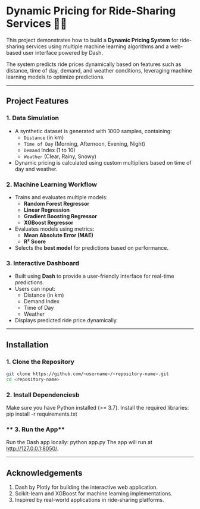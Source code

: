 # Dynamic Pricing for Ride-Sharing Services 🚗💸

This project demonstrates how to build a **Dynamic Pricing System** for ride-sharing services using multiple machine learning algorithms and a web-based user interface powered by Dash. 

The system predicts ride prices dynamically based on features such as distance, time of day, demand, and weather conditions, leveraging machine learning models to optimize predictions.

---

## **Project Features**

### **1. Data Simulation**
- A synthetic dataset is generated with 1000 samples, containing:
  - `Distance` (in km)
  - `Time of Day` (Morning, Afternoon, Evening, Night)
  - `Demand` Index (1 to 10)
  - `Weather` (Clear, Rainy, Snowy)
- Dynamic pricing is calculated using custom multipliers based on time of day and weather.

### **2. Machine Learning Workflow**
- Trains and evaluates multiple models:
  - **Random Forest Regressor**
  - **Linear Regression**
  - **Gradient Boosting Regressor**
  - **XGBoost Regressor**
- Evaluates models using metrics:
  - **Mean Absolute Error (MAE)**
  - **R² Score**
- Selects the **best model** for predictions based on performance.

### **3. Interactive Dashboard**
- Built using **Dash** to provide a user-friendly interface for real-time predictions.
- Users can input:
  - Distance (in km)
  - Demand Index
  - Time of Day
  - Weather
- Displays predicted ride price dynamically.

---

## **Installation**

### **1. Clone the Repository**
```bash
git clone https://github.com/<username>/<repository-name>.git
cd <repository-name>
```
### **2. Install Dependenciesb**
Make sure you have Python installed (>= 3.7). 
Install the required libraries:
pip install -r requirements.txt
### ** 3. Run the App**
Run the Dash app locally:
python app.py
The app will run at http://127.0.0.1:8050/.

----
## Acknowledgements
1. Dash by Plotly for building the interactive web application.
2. Scikit-learn and XGBoost for machine learning implementations.
3. Inspired by real-world applications in ride-sharing platforms.

